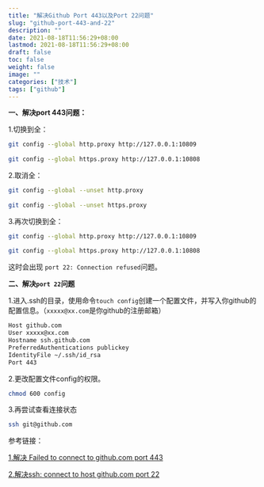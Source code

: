 ```yaml
---
title: "解决Github Port 443以及Port 22问题"
slug: "github-port-443-and-22"
description: ""
date: 2021-08-18T11:56:29+08:00
lastmod: 2021-08-18T11:56:29+08:00
draft: false
toc: false
weight: false
image: ""
categories: ["技术"]
tags: ["github"]
---
```


 **一、解决port 443问题：**

1.切换到全：

```bash
git config --global http.proxy http://127.0.0.1:10809
 
git config --global https.proxy http://127.0.0.1:10808
```

2.取消全：

```bash
git config --global --unset http.proxy
 
git config --global --unset https.proxy
```

3.再次切换到全：

```bash
git config --global http.proxy http://127.0.0.1:10809
 
git config --global https.proxy http://127.0.0.1:10808
```

这时会出现 `port 22: Connection refused`问题。

**二、解决`port 22`问题**

1.进入.ssh的目录，使用命令`touch config`创建一个配置文件，并写入你github的配置信息。（`xxxxx@xx.com`是你github的注册邮箱）

```bash
Host github.com  
User xxxxx@xx.com  
Hostname ssh.github.com  
PreferredAuthentications publickey  
IdentityFile ~/.ssh/id_rsa  
Port 443
```

2.更改配置文件config的权限。

```bash
chmod 600 config
```

3.再尝试查看连接状态

```bash
ssh git@github.com
```

参考链接：

[1.解决 Failed to connect to github.com port 443](https://blog.csdn.net/Hodors/article/details/103226958)

[2.解决ssh: connect to host github.com port 22](https://blog.csdn.net/MBuger/article/details/70226712)

